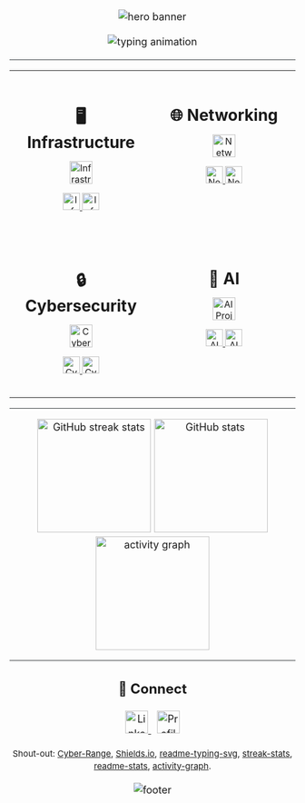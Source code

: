 <!-- ====== README.md - Full code (paste into your profile README) ====== -->

<div style="font-size:18px; line-height:1.45;">

<!-- ====== HERO BANNER ====== -->
<p align="center">
  <img src="https://capsule-render.vercel.app/api?type=waving&height=260&color=0:00BFFF,100:7CFC00&text=Joshua%20Gonzalez&fontSize=56&fontAlign=50&fontAlignY=35&animation=twinkling" alt="hero banner"/>
</p>

<!-- ====== DYNAMIC TYPING (FIXED) ====== -->
<p align="center" style="margin-top:6px;">
  <img src="https://readme-typing-svg.demolab.com?font=Fira+Code&weight=700&pause=1000&center=true&vCenter=true&width=900&lines=Build+%E2%80%A2+Secure+%E2%80%A2+Automate;Hands-on+Labs+%7C+Guides+%7C+Cheat+Sheets;Infrastructure+%7C+Networking+%7C+Cybersecurity+%7C+AI" alt="typing animation"/>
</p>

<hr style="border:none;height:1px;background:#2f3437;margin:18px 0;">

<!-- ========================= QUADRANT LAYOUT ========================= -->
<table align="center" width="100%" style="max-width:1100px;">

<!-- INFRASTRUCTURE -->
<tr>
<td align="center" width="50%" valign="top" style="padding:22px;">
<h3 style="font-size:28px;margin-bottom:12px;">🖥️ Infrastructure</h3>

<p>
  <a href="https://github.com/JoshG-IT/JoshG-IT/tree/main/Infrastructure/Projects/Project1" title="Infrastructure Project 1">
    <img height="40" src="https://img.shields.io/badge/Project%201-687C9C?style=for-the-badge&labelColor=1F2225" alt="Infrastructure Project 1"/>
  </a>
</p>

<p style="margin-top:14px;">
  <a href="https://github.com/JoshG-IT/JoshG-IT/tree/main/Infrastructure/How-Tos" title="Infrastructure How-Tos">
    <img height="30" src="https://img.shields.io/badge/How--Tos-50555B?style=flat&labelColor=1F2225" alt="Infrastructure How-Tos"/>
  </a>
  <a href="https://github.com/JoshG-IT/JoshG-IT/tree/main/Infrastructure/Cheat-Sheets" title="Infrastructure Cheat Sheets">
    <img height="30" src="https://img.shields.io/badge/Cheat%20Sheets-50555B?style=flat&labelColor=1F2225" alt="Infrastructure Cheat Sheets"/>
  </a>
</p>
</td>

<!-- NETWORKING -->
<td align="center" width="50%" valign="top" style="padding:22px;">
<h3 style="font-size:28px;margin-bottom:12px;">🌐 Networking</h3>

<p>
  <a href="https://github.com/JoshG-IT/JoshG-IT/tree/main/Networking/Projects/Project1" title="Networking Project 1">
    <img height="40" src="https://img.shields.io/badge/Project%201-5F8D89?style=for-the-badge&labelColor=1F2225" alt="Networking Project 1"/>
  </a>
</p>

<p style="margin-top:14px;">
  <a href="https://github.com/JoshG-IT/JoshG-IT/tree/main/Networking/How-Tos" title="Networking How-Tos">
    <img height="30" src="https://img.shields.io/badge/How--Tos-50555B?style=flat&labelColor=1F2225" alt="Networking How-Tos"/>
  </a>
  <a href="https://github.com/JoshG-IT/JoshG-IT/tree/main/Networking/Cheat-Sheets" title="Networking Cheat Sheets">
    <img height="30" src="https://img.shields.io/badge/Cheat%20Sheets-50555B?style=flat&labelColor=1F2225" alt="Networking Cheat Sheets"/>
  </a>
</p>
</td>
</tr>

<!-- CYBERSECURITY + AI -->
<tr>
<td align="center" width="50%" valign="top" style="padding:22px;">
<h3 style="font-size:28px;margin-bottom:12px;">🔒 Cybersecurity</h3>

<p>
  <a href="https://github.com/JoshG-IT/JoshG-IT/tree/main/Cybersecurity/Projects/Project1" title="Cybersecurity Project 1">
    <img height="40" src="https://img.shields.io/badge/Project%201-7C6CA8?style=for-the-badge&labelColor=1F2225" alt="Cybersecurity Project 1"/>
  </a>
</p>

<p style="margin-top:14px;">
  <a href="https://github.com/JoshG-IT/JoshG-IT/tree/main/Cybersecurity/How-Tos" title="Cybersecurity How-Tos">
    <img height="30" src="https://img.shields.io/badge/How--Tos-50555B?style=flat&labelColor=1F2225" alt="Cybersecurity How-Tos"/>
  </a>
  <a href="https://github.com/JoshG-IT/JoshG-IT/tree/main/Cybersecurity/Cheat-Sheets" title="Cybersecurity Cheat Sheets">
    <img height="30" src="https://img.shields.io/badge/Cheat%20Sheets-50555B?style=flat&labelColor=1F2225" alt="Cybersecurity Cheat Sheets"/>
  </a>
</p>
</td>

<td align="center" width="50%" valign="top" style="padding:22px;">
<h3 style="font-size:28px;margin-bottom:12px;">🤖 AI</h3>

<p>
  <a href="https://github.com/JoshG-IT/JoshG-IT/tree/main/AI/Projects/Project1" title="AI Project 1">
    <img height="40" src="https://img.shields.io/badge/Project%201-AE9E63?style=for-the-badge&labelColor=1F2225" alt="AI Project 1"/>
  </a>
</p>

<p style="margin-top:14px;">
  <a href="https://github.com/JoshG-IT/JoshG-IT/tree/main/AI/How-Tos" title="AI How-Tos">
    <img height="30" src="https://img.shields.io/badge/How--Tos-50555B?style=flat&labelColor=1F2225" alt="AI How-Tos"/>
  </a>
  <a href="https://github.com/JoshG-IT/JoshG-IT/tree/main/AI/Cheat-Sheets" title="AI Cheat Sheets">
    <img height="30" src="https://img.shields.io/badge/Cheat%20Sheets-50555B?style=flat&labelColor=1F2225" alt="AI Cheat Sheets"/>
  </a>
</p>
</td>
</tr>
</table>

<hr style="border:none;height:1px;background:#2f3437;margin:18px 0;">

<!-- ========================== STATS ============================ -->
<div align="center" style="margin:16px 0;">
  <img height="200" src="https://streak-stats.demolab.com?user=JoshG-IT&theme=highcontrast&hide_border=true&background=000000" alt="GitHub streak stats"/>
  <img height="200" src="https://github-readme-stats.vercel.app/api?username=JoshG-IT&show_icons=true&theme=radical&hide_border=true&bg_color=000000" alt="GitHub stats"/>
  <img height="200" src="https://github-readme-activity-graph.vercel.app/graph?username=JoshG-IT&theme=react-dark&area=true&hide_border=true&bg_color=000000" alt="activity graph"/>
</div>

<hr style="border:none;height:1px;background:#2f3437;margin:18px 0;">

<!-- ============================ CONNECT ============================= -->
<h2 align="center" style="font-size:24px;">🔗 Connect</h2>
<p align="center" style="margin-top:8px;">
  <a href="https://www.linkedin.com/in/gjhi/" title="LinkedIn">
    <img height="40" src="https://img.shields.io/badge/LinkedIn-4A90E2?style=for-the-badge&labelColor=1F2225&logo=linkedin&logoColor=white" alt="LinkedIn"/>
  </a>
  &nbsp;
  <img height="40" src="https://komarev.com/ghpvc/?username=JoshG-IT&style=for-the-badge&color=4a9eff" alt="Profile views"/>
</p>

<!-- ============================ CREDITS ============================= -->
<p align="center" style="margin-top:14px;"><sub>
  Shout-out: 
  <a href="https://www.skool.com/cyber-range/about?ref=cc0a53036e6246ed9c46a6262847c18b">Cyber-Range</a>,
  <a href="https://shields.io/">Shields.io</a>,
  <a href="https://github.com/DenverCoder1/readme-typing-svg">readme-typing-svg</a>,
  <a href="https://github.com/DenverCoder1/github-readme-streak-stats">streak-stats</a>,
  <a href="https://github.com/anuraghazra/github-readme-stats">readme-stats</a>,
  <a href="https://github.com/Ashutosh00710/github-readme-activity-graph">activity-graph</a>.
</sub></p>

<!-- ====== FOOTER ====== -->
<p align="center" style="margin-top:18px;">
  <img src="https://capsule-render.vercel.app/api?type=waving&height=160&color=0:7CFC00,100:00BFFF&section=footer" alt="footer"/>
</p>

</div>
